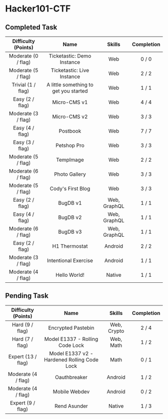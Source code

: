 # Hacker101-CTF

## Completed Task
|Difficulty (Points)|Name|Skills|Completion|
|:---:|:---:|:---:|:---:|
|Moderate (0 / flag)|Ticketastic: Demo Instance|Web|0 / 0|
|Moderate (5 / flag)|Ticketastic: Live Instance|Web|2 / 2|
|Trivial (1 / flag)|A little something to get you started|Web|1 / 1|
|Easy (2 / flag)|Micro-CMS v1|Web|4 / 4|
|Moderate (3 / flag)|Micro-CMS v2|Web|3 / 3|
|Easy (4 / flag)|Postbook|Web|7 / 7|
|Easy (3 / flag)|Petshop Pro|Web|3 / 3|
|Moderate (5 / flag)|TempImage|Web|2 / 2|
|Moderate (6 / flag)|Photo Gallery|Web|3 / 3|
|Moderate (5 / flag)|Cody's First Blog|Web|3 / 3|
|Easy (2 / flag)|BugDB v1|Web, GraphQL|1 / 1|
|Easy (4 / flag)|BugDB v2|Web, GraphQL|1 / 1|
|Moderate (6 / flag)|BugDB v3|Web, GraphQL|1 / 1|
|Easy (2 / flag)	|H1 Thermostat|Android|2 / 2|
|Moderate (3 / flag)|Intentional Exercise|Android|1 / 1|
|Moderate (4 / flag)|Hello World!|Native|1 / 1|

## Pending Task

|Difficulty (Points)|Name|Skills|Completion|
|:---:|:---:|:---:|:---:|
|Hard (9 / flag)|Encrypted Pastebin|Web, Crypto|2 / 4|
|Hard (7 / flag)|Model E1337 - Rolling Code Lock|Web, Math|1 / 2|
|Expert (13 / flag)|Model E1337 v2 - Hardened Rolling Code Lock|Math|0 / 1|
|Moderate (4 / flag)|Oauthbreaker|Android|1 / 2|
|Moderate (4 / flag)|Mobile Webdev|Android|0 / 2|
|Expert (9 / flag)|Rend Asunder|Native|1 / 3|

